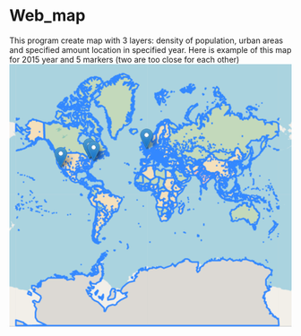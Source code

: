 # Web_map
This program create map with 3 layers: density of population, urban areas and specified amount location in specified year. 
Here is example of this map for 2015 year and 5 markers (two are too close for each other)
![alt text](https://github.com/tolik0/Web_map/blob/master/Map_Example.png)
